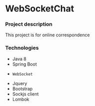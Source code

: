 # WebSocketChat

### Project description
This project is for online correspondence


### Technologies
* Java 8
* Spring Boot
*     WebSocket
* Jquery
* Bootstrap
* Sockjs client
* Lombok
